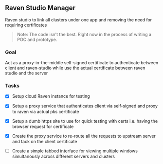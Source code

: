 ## Raven Studio Manager

Raven studio to link all clusters under one app and removing the need for requiring certificates

> Note: The code isn't the best. Right now in the process of writing a POC and prototype.

### Goal

Act as a proxy-in-the-middle self-signed certificate to authenticate between client and raven-studio while use the actual certificate between raven studio and the server

### Tasks

- [x] Setup cloud Raven instance for testing
- [x] Setup a proxy service that authenticates client via self-signed and proxy to raven via actual pks certificate

- [x] Setup a dumb https site to use for quick testing with certs i.e. having the browser request for certificate
- [x] Create the proxy service to re-route all the requests to upstream server and tack on the client certificate
- [ ] Create a simple tabbed interface for viewing multiple windows simultanously across different servers and clusters
